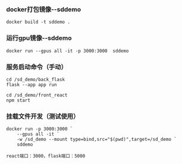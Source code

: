 ### docker打包镜像--sddemo
    docker build -t sddemo .

### 运行gpu镜像--sddemo
    docker run --gpus all -it -p 3000:3000  sddemo

### 服务启动命令（手动）
    cd /sd_demo/back_flask
    flask --app app run

    cd /sd_demo/front_react
    npm start

### 挂载文件开发（测试使用）
    docker run -p 3000:3000 `
        --gpus all -it `
        -w /sd_demo --mount type=bind,src="$(pwd)",target=/sd_demo `
        sddemo

    react端口：3000，flask端口：5000